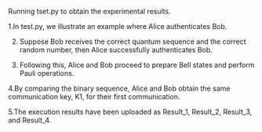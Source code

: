 Running tset.py to obtain the experimental results.

1.In test.py, we illustrate an example where Alice authenticates Bob. 

2. Suppose Bob receives the correct quantum sequence and the correct random number, then Alice successfully authenticates Bob. 

3. Following this, Alice and Bob proceed to prepare Bell states and perform Pauli operations.

4.By comparing the binary sequence, Alice and Bob obtain the same communication key, K1, for their first communication.

5.The execution results have been uploaded as Result_1, Result_2, Result_3, and Result_4.
